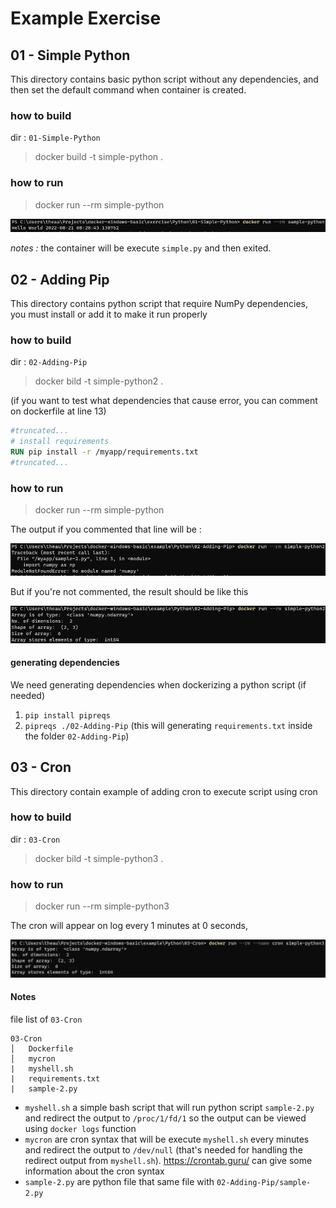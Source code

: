 # Example Exercise 

## 01 - Simple Python

This directory contains basic python script without any dependencies, and then set the default command when container is created.

### how to build

dir : `01-Simple-Python`

> docker build -t simple-python .

### how to run

> docker run --rm simple-python

![sample-py](../../readme-resources/01-simple-py.jpg)

*notes :* the container will be execute `simple.py` and then exited. 

## 02 - Adding Pip

This directory contains python script that require NumPy dependencies, you must install or add it to make it run properly

### how to build

dir : `02-Adding-Pip`

> docker bild -t simple-python2 .

(if you want to test what dependencies that cause error, you can comment on dockerfile at line 13)

```dockerfile
#truncated...
# install requirements
RUN pip install -r /myapp/requirements.txt
#truncated...
```

### how to run

> docker run --rm simple-python

The output if you commented that line will be :

![sample-err](../../readme-resources/02-simple-py-err.jpg)

But if you're not commented, the result should be like this

![sample-ok](../../readme-resources/02-simple-py-ok.jpg)

#### generating dependencies

We need generating dependencies when dockerizing a python script (if needed)
1. `pip install pipreqs`
2. `pipreqs ./02-Adding-Pip` (this will generating `requirements.txt` inside the folder `02-Adding-Pip`)

## 03 - Cron

This directory contain example of adding cron to execute script using cron

### how to build

dir : `03-Cron`

> docker bild -t simple-python3 .

### how to run

> docker run --rm simple-python3

The cron will appear on log every 1 minutes at 0 seconds, 

![cron](../../readme-resources/03-cron-ok.jpg)

#### Notes

file list of `03-Cron` 
```
03-Cron
│   Dockerfile
│   mycron
|   myshell.sh
|   requirements.txt
|   sample-2.py
```

- `myshell.sh` a simple bash script that will run python script `sample-2.py` and redirect the output to `/proc/1/fd/1` so the output can be viewed using `docker logs` function
- `mycron` are cron syntax that will be execute `myshell.sh` every minutes and redirect the output to `/dev/null` (that's needed for handling the redirect output from `myshell.sh`). https://crontab.guru/ can give some information about the cron syntax
- `sample-2.py` are python file that same file with `02-Adding-Pip/sample-2.py`